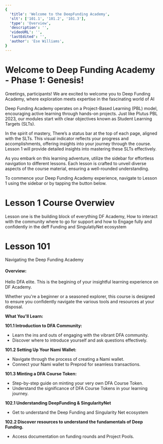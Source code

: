 ```yaml
---
{
  'title': 'Welcome to the DeepFunding Academy',
  'slt': ['101.1', '101.2', '101.3'],
  'type': 'Overview',
  'description': '',
  'videoURL': '',
  'lastEdited': '',
  'author': 'Ese Williams',
}
---
```


# **Welcome to Deep Funding Academy - Phase 1: Genesis!**

Greetings, participants! We are excited to welcome you to Deep Funding Academy, where exploration meets expertise in the fascinating world of AI

Deep Funding Academy operates on a Project-Based Learning (PBL) model, encouraging active learning through hands-on projects. Just like Plutus PBL 2023, our modules start with clear objectives known as Student Learning Targets (SLTs).

In the spirit of mastery, There’s a status bar at the top of each page, aligned with the SLTs. This visual indicator reflects your progress and accomplishments, offering insights into your journey through the course. Lesson 1 will provide detailed insights into mastering these SLTs effectively.

As you embark on this learning adventure, utilize the sidebar for effortless navigation to different lessons. Each lesson is crafted to unveil diverse aspects of the course material, ensuring a well-rounded understanding.

To commence your Deep Funding Academy experience, navigate to Lesson 1 using the sidebar or by tapping the button below.

# **Lesson 1 Course Overwiev**

Lesson one is the building block of everything DF Academy, How to interact with the community where to go for support and how to Engage fully and confidently in the deff Funding and SingulatiyNet ecosystem

# **Lesson 101**

Navigating the Deep Funding Academy

#### **Overview:**

Hello DFA elite. This is the begining of your insightful learning experience on DF Academy.

Whether you're a beginner or a seasoned explorer, this course is designed to ensure you confidently navigate the various tools and resources at your disposal.

**What You'll Learn:**

**101.1 Introduction to DFA Community:**

- Learn the ins and outs of engaging with the vibrant DFA community.
- Discover where to introduce yourself and ask questions effectively.

**101.2 Setting Up Your Nami Wallet:**

- Navigate through the process of creating a Nami wallet.
- Connect your Nami wallet to Preprod for seamless transactions.

**101.3 Minting a DFA Course Token:**

- Step-by-step guide on minting your very own DFA Course Token.
- Understand the significance of DFA Course Tokens in your learning journey.

**102.1 Understanding DeepFunding & SingularityNet**

- Get to understand the Deep Funding and Singularity Net ecosystem

**102.2 Discover resources to understand the fundamentals of Deep Funding.**

- Access documentation on funding rounds and Project Pools.
